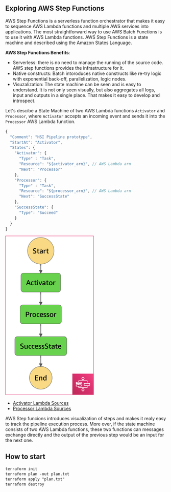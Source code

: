 ## Exploring AWS Step Functions

AWS Step Functions is a serverless function orchestrator that makes it easy to sequence AWS Lambda functions and multiple AWS services into applications. The most straightforward way to use AWS Batch Functions is to use it with AWS Lambda functions. AWS Step Functions is a state machine and described using the Amazon States Language.

**AWS Step Functions Benefits**:
* Serverless: there is no need to manage the running of the source code. AWS step functions provides the infrastructure for it.
* Native constructs: Batch intoroduces native constructs like re-try logic with exponential back-off, parallelization, logic nodes.
* Visuzalization: The state machine can be seen and is easy to understand. It is not only seen visually, but also aggregates all logs, input and outputs in a single place. That makes it easy to develop and introspect.

Let's descibe a State Machine of two AWS Lambda functions `Activator` and `Processor`, where `Activator` accepts an incoming event and sends it into the `Processor` AWS Lambda function.

```javascript
{
  "Comment": "HSI Pipeline prototype",
  "StartAt": "Activator",
  "States": {
    "Activator": {
      "Type" : "Task",
      "Resource": "${activator_arn}", // AWS Lambda arn
      "Next": "Processor"
    },
    "Processor": {
      "Type" : "Task",
      "Resource": "${processor_arn}", // AWS Lambda arn
      "Next": "SuccessState"
    },
    "SuccessState": {
      "Type": "Succeed"
    }
  }
}
```

![lambda-seq](../img/lambda-seq.png)

* [Activator Lambda Sources](lambdas/activator.py)
* [Processor Lambda Sources](lambdas/processor.py)

AWS Step funcions introduces visualization of steps and makes it realy easy to track the pipeline execution process. More over, if the state machine consists of two AWS Lambda functions, these two functions can messages exchange directly and the output of the previous step would be an input for the next one.

## How to start

```
terraform init
terraform plan -out plan.txt
terraform apply "plan.txt"
terraform destroy
```
